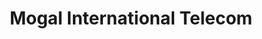 ---
title: "Mogal International Telecom"
url: /pantin/mogal-international-telecom/
shop: téléphone portable
---